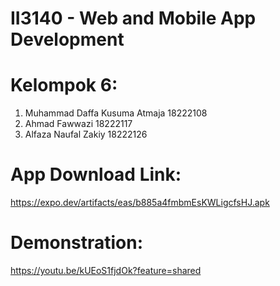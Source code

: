 # II3140 - Web and Mobile App Development 

# Kelompok 6:
1. Muhammad Daffa Kusuma Atmaja 18222108
2. Ahmad Fawwazi 18222117
3. Alfaza Naufal Zakiy 18222126

# App Download Link: 
https://expo.dev/artifacts/eas/b885a4fmbmEsKWLigcfsHJ.apk
# Demonstration: 
https://youtu.be/kUEoS1fjdOk?feature=shared